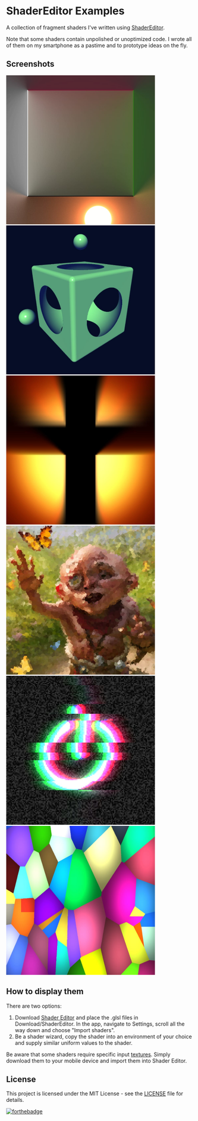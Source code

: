 # ShaderEditor Examples
A collection of fragment shaders I've written using [ShaderEditor](https://github.com/markusfisch/ShaderEditor).

Note that some shaders contain unpolished or unoptimized code. I wrote all of them on my smartphone as a pastime and to prototype ideas on the fly.

## Screenshots
<img src="Screenshots/Realtime 2D Global Illumination.jpg" width="400"/> <img src="Screenshots/Simple Raytracer.jpg" width="400"/> <img src="Screenshots/Temporal Godrays.jpg" width="400"/> <img src="Screenshots/Image Voronoi Filter.jpg" width="400"/> <img src="Screenshots/Glitch.jpg" width="400"/> <img src="Screenshots/Jump Flood Voronoi.jpg" width="400"/>

## How to display them
There are two options:
1. Download [Shader Editor](https://play.google.com/store/apps/details?id=de.markusfisch.android.shadereditor&hl=en) and place the .glsl files in Download/ShaderEditor. In the app, navigate to Settings, scroll all the way down and choose "Import shaders".
2. Be a shader wizard, copy the shader into an environment of your choice and supply similar uniform values to the shader.

Be aware that some shaders require specific input [textures](Textures). Simply download them to your mobile device and import them into Shader Editor.

## License
This project is licensed under the MIT License - see the [LICENSE](LICENSE) file for details.

[![forthebadge](https://forthebadge.com/images/badges/designed-in-etch-a-sketch.svg)](https://forthebadge.com)
